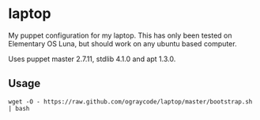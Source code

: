 laptop
======

My puppet configuration for my laptop. This has only been tested on Elementary OS Luna, but should work on any ubuntu based computer.

Uses puppet master 2.7.11, stdlib 4.1.0 and apt 1.3.0.

Usage
-----
`` wget -O - https://raw.github.com/ograycode/laptop/master/bootstrap.sh | bash ``
